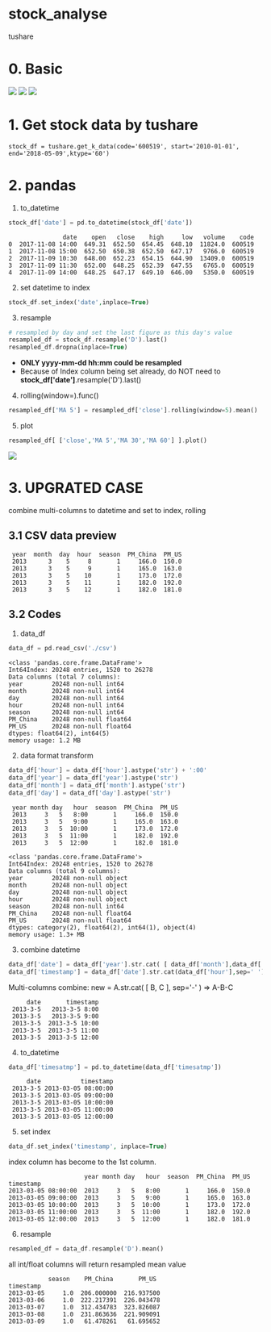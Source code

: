 # stock_analyse
tushare

# 0. Basic

![](https://github.com/davidkorea/stock_analyse/blob/master/images/resample.jpg)
![](https://github.com/davidkorea/stock_analyse/blob/master/images/freq.jpg)
![](https://github.com/davidkorea/stock_analyse/blob/master/images/rolling.jpg)

# 1. Get stock data by tushare

```stock_df = tushare.get_k_data(code='600519', start='2010-01-01', end='2018-05-09',ktype='60')```

# 2. pandas

1. to_datetime
```php
stock_df['date'] = pd.to_datetime(stock_df['date'])
```

```
               date    open   close    high     low   volume    code
0  2017-11-08 14:00  649.31  652.50  654.45  648.10  11824.0  600519
1  2017-11-08 15:00  652.50  650.38  652.50  647.17   9766.0  600519
2  2017-11-09 10:30  648.00  652.23  654.15  644.90  13409.0  600519
3  2017-11-09 11:30  652.00  648.25  652.39  647.55   6765.0  600519
4  2017-11-09 14:00  648.25  647.17  649.10  646.00   5350.0  600519
```

2. set datetime to index
```php
stock_df.set_index('date',inplace=True)
```
3. resample
```php
# resampled by day and set the last figure as this day's value
resampled_df = stock_df.resample('D').last()
resampled_df.dropna(inplace=True)
```
 - **ONLY yyyy-mm-dd hh:mm could be resampled**
 - Because of Index column being set already, do NOT need to **stock_df['date']**.resample('D').last()
 
4. rolling(window=).func()
```php
resampled_df['MA 5'] = resampled_df['close'].rolling(window=5).mean()
```
5. plot
```php
resampled_df[ ['close','MA 5','MA 30','MA 60'] ].plot()
```

![](https://github.com/davidkorea/stock_analyse/blob/master/stock_plot.png)

# 3. UPGRATED CASE

combine multi-columns to datetime and set to index, rolling

## 3.1 CSV data preview
```
 year  month  day  hour  season  PM_China  PM_US
 2013      3    5     8       1     166.0  150.0
 2013      3    5     9       1     165.0  163.0
 2013      3    5    10       1     173.0  172.0
 2013      3    5    11       1     182.0  192.0
 2013      3    5    12       1     182.0  181.0
```

## 3.2 Codes
1. data_df
```php
data_df = pd.read_csv('./csv')
```

```
<class 'pandas.core.frame.DataFrame'>
Int64Index: 20248 entries, 1520 to 26278
Data columns (total 7 columns):
year        20248 non-null int64
month       20248 non-null int64
day         20248 non-null int64
hour        20248 non-null int64
season      20248 non-null int64
PM_China    20248 non-null float64
PM_US       20248 non-null float64
dtypes: float64(2), int64(5)
memory usage: 1.2 MB
```
2. data format transform
```php
data_df['hour'] = data_df['hour'].astype('str') + ':00'
data_df['year'] = data_df['year'].astype('str')
data_df['month'] = data_df['month'].astype('str')
data_df['day'] = data_df['day'].astype('str')
```

```
 year month day   hour  season  PM_China  PM_US 
 2013     3   5   8:00       1     166.0  150.0 
 2013     3   5   9:00       1     165.0  163.0  
 2013     3   5  10:00       1     173.0  172.0   
 2013     3   5  11:00       1     182.0  192.0      
 2013     3   5  12:00       1     182.0  181.0    
```
```
<class 'pandas.core.frame.DataFrame'>
Int64Index: 20248 entries, 1520 to 26278
Data columns (total 9 columns):
year        20248 non-null object
month       20248 non-null object
day         20248 non-null object
hour        20248 non-null object
season      20248 non-null int64
PM_China    20248 non-null float64
PM_US       20248 non-null float64
dtypes: category(2), float64(2), int64(1), object(4)
memory usage: 1.3+ MB
```

3. combine datetime
```php
data_df['date'] = data_df['year'].str.cat( [ data_df['month'],data_df['day'] ], sep='-')
data_df['timestamp'] = data_df['date'].str.cat(data_df['hour'],sep=' ')
```
Multi-columns combine: new = A.str.cat( [ B, C ], sep='-' ) => A-B-C
```
     date       timestamp  
 2013-3-5   2013-3-5 8:00  
 2013-3-5   2013-3-5 9:00  
 2013-3-5  2013-3-5 10:00  
 2013-3-5  2013-3-5 11:00  
 2013-3-5  2013-3-5 12:00  
```

4. to_datetime
```php
data_df['timesatmp'] = pd.to_datetime(data_df['timesatmp'])
```
```
     date           timestamp  
 2013-3-5 2013-03-05 08:00:00  
 2013-3-5 2013-03-05 09:00:00  
 2013-3-5 2013-03-05 10:00:00  
 2013-3-5 2013-03-05 11:00:00  
 2013-3-5 2013-03-05 12:00:00  

```
5. set index
```php
data_df.set_index('timestamp', inplace=True)
```
index column has become to the 1st column.
```
                     year month day   hour  season  PM_China  PM_US 
timestamp                                                                      
2013-03-05 08:00:00  2013     3   5   8:00       1     166.0  150.0     
2013-03-05 09:00:00  2013     3   5   9:00       1     165.0  163.0      
2013-03-05 10:00:00  2013     3   5  10:00       1     173.0  172.0     
2013-03-05 11:00:00  2013     3   5  11:00       1     182.0  192.0     
2013-03-05 12:00:00  2013     3   5  12:00       1     182.0  181.0      
```
6. resample
```php
resampled_df = data_df.resample('D').mean()
```
all int/float columns will return resampled mean value
```
           season    PM_China       PM_US
timestamp                                 
2013-03-05     1.0  206.000000  216.937500
2013-03-06     1.0  222.217391  226.043478
2013-03-07     1.0  312.434783  323.826087
2013-03-08     1.0  231.863636  221.909091
2013-03-09     1.0   61.478261   61.695652
```
